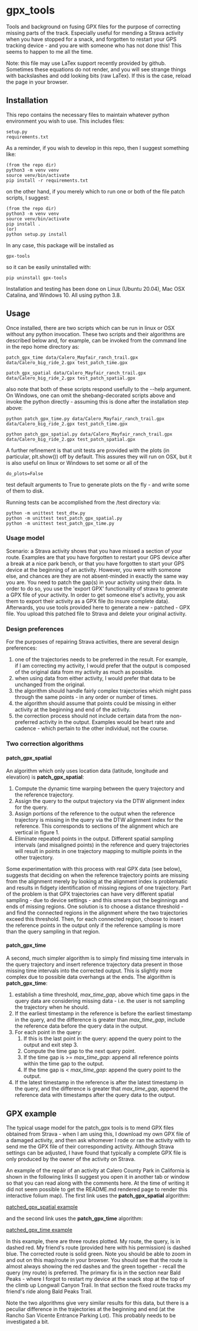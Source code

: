 # gpx_tools
<p>
Tools and background on fusing GPX files for the purpose of correcting missing parts of the track. Especially useful for mending a Strava activity when you have stopped for a snack, and forgotten to restart your GPS tracking device - and you are with someone who has not done this! This seems to happen to me all the time.
</p>

<p>
Note: this file may use LaTex support recently provided by github. Sometimes these equations do not render, and you will see strange things with backslashes and odd looking bits (raw LaTex). If this is the case, reload the page in your browser.
</p>

## Installation

This repo contains the necessary files to maintain whatever python environment you wish to use. This includes files:

```
setup.py
requirements.txt
```

As a reminder, if you wish to develop in this repo, then I suggest something like:

```
(from the repo dir)
python3 -m venv venv
source venv/bin/activate
pip install -r requirements.txt
```

on the other hand, if you merely which to run one or both of the file patch scripts, I suggest:

```
(from the repo dir)
python3 -m venv venv
source venv/bin/activate
pip install .
(or)
python setup.py install
```

In any case, this package will be installed as 

```
gpx-tools
```

so it can be easily uninstalled with:

```
pip uninstall gpx-tools
```

Installation and testing has been done on Linux (Ubuntu 20.04), Mac OSX Catalina, and Windows 10. All using python 3.8.

## Usage

Once installed, there are two scripts which can be run in linux or OSX without any python invocation. These two scripts and their algorithms are described below and, for example, can be invoked from the command line in the repo home directory as:

```
patch_gpx_time data/Calero_Mayfair_ranch_trail.gpx data/Calero_big_ride_2.gpx test_patch_time.gpx
```

```
patch_gpx_spatial data/Calero_Mayfair_ranch_trail.gpx data/Calero_big_ride_2.gpx test_patch_spatial.gpx
```

also note that both of these scripts respond usefully to the --help argument. On Windows, one can omit the shebang-decorated scripts above and invoke the python directly - assuming this is done after the installation step above:

```
python patch_gpx_time.py data/Calero_Mayfair_ranch_trail.gpx data/Calero_big_ride_2.gpx test_patch_time.gpx
```

```
python patch_gpx_spatial.py data/Calero_Mayfair_ranch_trail.gpx data/Calero_big_ride_2.gpx test_patch_spatial.gpx
```

A further refinement is that unit tests are provided with the plots (in particular, plt.show()) off by default. This assures they will run on OSX, but it is also useful on linux or Windows to set some or all of the 

```
do_plots=False
```

test default arguments to True to generate plots on the fly - and write some of them to disk.

Running tests can be accomplished from the <repo>/test directory via:

```
python -m unittest test_dtw.py
python -m unittest test_patch_gpx_spatial.py
python -m unittest test_patch_gpx_time.py
```

### Usage model

Scenario: a Strava activity shows that you have missed a section of your route. Examples are that you have forgotten to restart your GPS device after a break at a nice park bench, or that you have forgotten to start your GPS device at the beginning of an activity. However, you were with someone else, and chances are they are not absent-minded in exactly the same way you are. You need to patch the gap(s) in your activity using their data. In order to do so, you use the 'export GPX' functionality of strava to generate a GPX file of your activity. In order to get someone else's activity, you ask them to export their activity as a GPX file (to insure complete data). Afterwards, you use tools provided here to generate a new - patched - GPX file. You upload this patched file to Strava and delete your original activity.

### Design preferences
For the purposes of repairing Strava activities, there are several design preferences:
<ol>
<li>one of the trajectories needs to be preferred in the result. For example, if I am correcting my activity, I would prefer that the output is composed of the original data from my activity as much as possible. </li>
<li>when using data from either activity, I would prefer that data to be unchanged from the original. </li>
<li>the algorithm should handle fairly complex trajectories which might pass through the same points - in any order or number of times.</li>
<li>the algorithm should assume that points could be missing in either activity at the beginning and end of the activity.</li>
<li>the correction process should not include certain data from the non-preferred activity in the output. Examples would be heart rate and cadence - which pertain to the other individual, not the course.</li>
</ol>

### Two correction algorithms

#### patch_gpx_spatial

An algorithm which only uses location data (latitude, longitude and elevation) is <b>patch_gpx_spatial</b>:
<ol>
<li> Compute the dynamic time warping between the query trajectory and the reference trajectory. </li>
<li> Assign the query to the output trajectory via the DTW alignment index for the query.</li>
<li> Assign portions of the reference to the output when the reference trajectory is missing in the query via the DTW alignment index for the reference. This corresponds to sections of the alignment which are vertical in figure 1.</li>
<li>Eliminate repeated points in the output. Different spatial sampling intervals (and misaligned points) in the reference and query trajectories will result in points in one trajectory mapping to multiple points in the other trajectory.</li>
</ol>

<p>
Some experimentation with this process with real GPX data (see below), suggests that deciding on when the reference trajectory points are missing from the alignment merely by looking at the alignment index is problematic and results in fidgety identification of missing regions of one trajectory. Part of the problem is that GPX trajectories can have very different spatial sampling - due to device settings - and this smears out the beginnings and ends of missing regions. One solution is to choose a distance threshold - and find the connected regions in the alignment where the two trajectories exceed this threshold. Then, for each connected region, choose to insert the reference points in the output only if the reference sampling is more than the query sampling in that region.
</p>

#### patch_gpx_time

A second, much simpler algorithm is to simply find missing time intervals in the query trajectory and insert reference trajectory data present in those missing time intervals into the corrected output. This is slightly more complex due to possible data overhangs at the ends. The algorithm is <b>patch_gpx_time</b>:

<ol>
<li> establish a time threshold, <i>max_time_gap</i>, above which time gaps in the query data are considering missing data - i.e. the user is not sampling the trajectory when he should.</li>
<li> If the earliest timestamp in the reference is before the earliest timestamp in the query, and the difference is greater than <i>max_time_gap</i>, include the reference data before the query data in the output. </li>
<li> For each point in the query:
<ol>
<li>If this is the last point in the query: append the query point to the output and exit step 3.</li>
<li>Compute the time gap to the next query point.</li>
<li>If the time gap is >= <i>max_time_gap</i>: append all reference points within the time gap to the output.</li>
<li>If the time gap is < <i>max_time_gap</i>: append the query point to the output.</li>
</ol>
<li> If the latest timestamp in the reference is after the latest timestamp in the query, and the difference is greater that <i>max_time_gap</i>, append the reference data with timestamps after the query data to the output. </li>
</ol>

## GPX example

The typical usage model for the patch_gpx tools is to mend GPX files obtained from Strava - when I am using this, I download my own GPX file of a damaged activity, and then ask whomever I rode or ran the activity with to send me the GPX file of their corresponding activity. Although Strava settings can be adjusted, I have found that typically a complete GPX file is only produced by the owner of the activity on Strava.

An example of the repair of an activity at Calero County Park in California is shown in the following links (I suggest you open it in another tab or window so that you can read along with the comments here. At the time of writing it did not seem possible to get the README.md rendered page to render this interactive folium map). The first link uses the <b>patch_gpx_spatial</b> algorithm:

[patched_gpx_spatial example](https://stuartgjohnson.github.io/gpx_tools/test/calero_patched_spatial.html)

and the second link uses the <b>patch_gpx_time</b> algorithm:

[patched_gpx_time example](https://stuartgjohnson.github.io/gpx_tools/test/calero_patched_time.html)

In this example, there are three routes plotted. My route, the query, is in dashed red. My friend's route (provided here with his permission) is dashed blue. The corrected route is solid green. Note you should be able to zoom in and out on this map/route in your browser. You should see that the route is almost always showing the red dashes and the green together - recall the query (my route) is preferred. The primary fix is in the section near Bald Peaks - where I forgot to restart my device at the snack stop at the top of the climb up Longwall Canyon Trail. In that section the fixed route tracks my friend's ride along Bald Peaks Trail.

Note the two algorithms give very similar results for this data, but there is a peculiar difference in the trajectories at the beginning and end (at the Rancho San Vicente Entrance Parking Lot). This probably needs to be investigated a bit.

